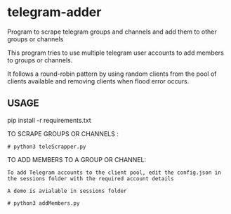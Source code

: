 # telegram-adder
Program to scrape telegram groups and channels and add them to other groups or channels

This program tries to use multiple telegram user accounts to add members to groups or channels.

It follows a round-robin pattern by using random clients from the pool of clients available and removing clients when flood error occurs.




USAGE
-------

pip install -r requirements.txt



TO SCRAPE GROUPS OR CHANNELS :

    # python3 teleScrapper.py
    
  
TO ADD MEMBERS TO A GROUP OR CHANNEL:

    To add Telegram accounts to the client pool, edit the config.json in the sessions folder with the required account details
    
    A demo is avialable in sessions folder

    # python3 addMembers.py
